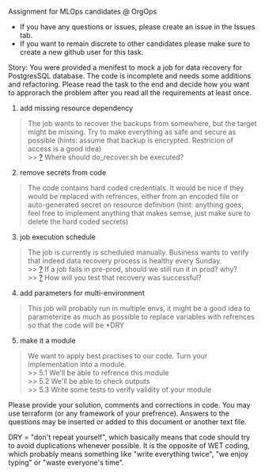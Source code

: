 Assignment for MLOps candidates @ OrgOps

- If you have any questions or issues, please create an issue in the Issues tab.
- If you want to remain discrete to other candidates please make sure to create a new github user for this task.

Story:
You were provided a menifest to mock a job for data recovery for PostgresSQL database. The code is incomplete and needs some additions and refactoring. Please read the task to the end and decide how you want to approrach the problem after you read all the requirements at least once.

1. add missing resource dependency 
> The job wants to recover the backups from somewhere, but the target might be missing. Try to make everything as safe and secure as possible (hints: assume that backup is encrypted. Restricion of access is a good idea)  
    >> [?]() Where should do_recover.sh be executed?

2. remove secrets from code
> The code contains hard coded credentials. It would be nice if they would be replaced with refrences, either from an encoded file or auto-generated secret on resource definition (hint: anything goes, feel free to implement anything that makes semse, just make sure to delete the hard coded secrets)

3. job execution schedule
> The job is currently is scheduled manually. Business wants to verify that indeed data recovery process is healthy every Sunday.  
    >> [?]() If a job fails in pre-prod, should we still run it in prod? why?  
    >> [?]() How will you test that recovery was successful?

4. add parameters for multi-environment
> This job will probably run in multiple envs, it might be a good idea to parameterize as much as possible to replace variables with refrences so that the code will be *DRY

5. make it a module
>We want to apply best practises to our code. Turn your implementation into a module.  
    >> 5.1 We'll be able to refrence this module  
    >> 5.2 We'll be able to check outputs  
    >> 5.3 Write some tests to verify validity of your module


Please provide your solution, comments and corrections in code. You may use terraform (or any framework of your prefrence).
Answers to the questions may be inserted or added to this document or another text file.

DRY = "don't repeat yourself", which basically means that code should try to avoid duplications whenever possible. It is the opposite of WET coding, which probably means something like "write everything twice", "we enjoy typing" or "waste everyone's time".
